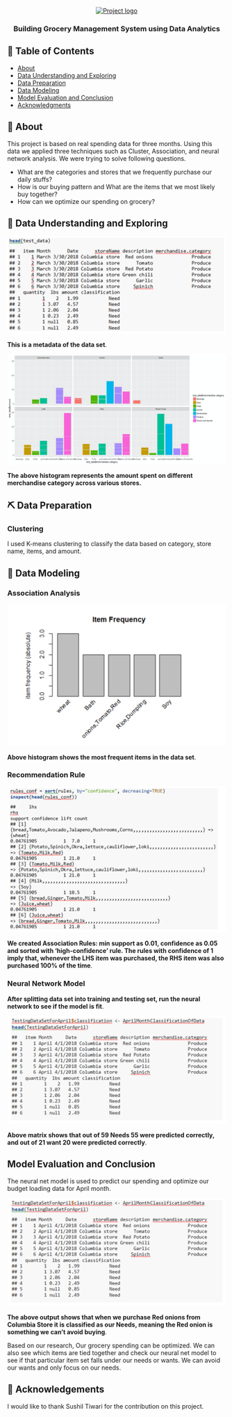 <p align="center">
  <a href="" rel="noopener">
 <img width=200px height=200px src="https://i.imgur.com/6wj0hh6.jpg" alt="Project logo"></a>
</p>

<h3 align="center">Building Grocery Management System using Data Analytics</h3>

<div align="center">

</div>

## 📝 Table of Contents
- [About](#about)
- [Data Understanding and Exploring](#data_understanding_and_exploring)
- [Data Preparation](#data-preparation)
- [Data Modeling](#data-modeling)
- [Model Evaluation and Conclusion](#model-evaluation-and-conclusion)
- [Acknowledgments](#acknowledgement)

## 🧐 About <a name = "about"></a>
This project is based on real spending data for three months. Using this data we applied three techniques such as Cluster, Association, and neural network analysis. We were trying to solve following questions.

* What are the categories and stores that we frequently purchase our daily stuffs?
* How is our buying pattern and What are the items that we most likely buy together?
* How can we optimize our spending on grocery?

## 🎈 Data Understanding and Exploring <a name="data_understanding_and_exploring"></a>

![alt text](https://github.com/cghimire/Grocery-Management-System/blob/master/Grocery%20img/grocery_1.png "metadata")

**This is a metadata of the data set**.

![alt text](https://github.com/cghimire/Grocery-Management-System/blob/master/Grocery%20img/grocery_dataviz.png "Visualization")

**The above histogram represents the amount spent on different merchandise category across various stores.** 

## ⛏️ Data Preparation <a name = "data-preparation"></a>

### Clustering

I used K-means clustering to classify the data based on category, store name, items, and amount.

## 🚀 Data Modeling <a name = "data-modeling"></a>

### Association Analysis

![alt text](https://github.com/cghimire/Grocery-Management-System/blob/master/Grocery%20img/grocery_frequentItems.png "Most frequent Items")

**Above histogram shows the most frequent items in the data set**.

### Recommendation Rule

![alt text](https://github.com/cghimire/Grocery-Management-System/blob/master/Grocery%20img/recom%20rule.png "recommendation rule")     

**We created Association Rules: min support as 0.01, confidence as 0.05 and sorted with ‘high-confidence’ rule. The rules with confidence of 1  imply that, whenever the LHS item was purchased, the RHS item was also purchased 100% of the time**.

### Neural Network Model

**After splitting data set into training and testing set, run the neural network to see if the model is fit**.

![alt text](https://github.com/cghimire/Grocery-Management-System/blob/master/Grocery%20img/neural%20net.png "neural net")

**Above matrix shows that out of 59 Needs 55 were predicted correctly, and out of 21 want 20 were predicted correctly**.

## Model Evaluation and Conclusion <a name = "model-evaluation-and-conclusion"></a>

The neural net model is used to predict our spending and optimize our budget loading data for April month.

![alt text](https://github.com/cghimire/Grocery-Management-System/blob/master/Grocery%20img/neural%20net_1.png "neural net_1")

**The above output shows that when we purchase Red onions from Columbia Store it is classified as our Needs, meaning the Red onion is something we can’t avoid buying**.

Based on our research, Our grocery spending can be optimized. We can also see which items are tied together and check our neural net model to see if that particular item set falls under our needs or wants. We can avoid our wants and only focus on our needs.

## 🎉 Acknowledgements <a name = "acknowledgement"></a>

I would like to thank Sushil Tiwari for the contribution on this project. 
